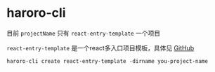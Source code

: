 # haroro-cli

目前 `projectName` 只有 `react-entry-template` 一个项目

`react-entry-template` 是一个react多入口项目模板，具体见 [GitHub](https://github.com/iHaroro/react-entry-template)

```shell
haroro-cli create react-entry-template -dirname you-project-name
```

